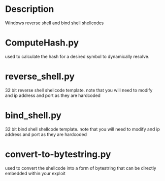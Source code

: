 # Description 
Windows reverse shell and bind shell shellcodes 
# ComputeHash.py 
used to calculate the hash for a desired symbol to dynamically resolve. 
# reverse_shell.py 
32 bit reverse shell shellcode template. note that you will need to modify and ip address and port as they are hardcoded 
# bind_shell.py 
32 bit bind shell shellcode template. note that you will need to modify and ip address and port as they are hardcoded 
# convert-to-bytestring.py 
used to convert the shellcode into a form of bytestring that can be directly embedded within your exploit 

